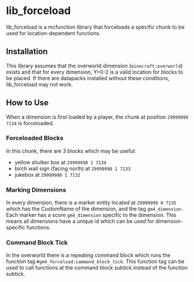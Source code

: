 # lib_forceload
lib_forceload is a mcfunction library that forceloads a specific chunk to be used for location-dependent functions.

## Installation
This library assumes that the overworld dimension (`minecraft:overworld`) exists and that for every dimension, Y=0-2 is a valid location for blocks to be placed. If there are datapacks installed without these conditions, lib_forceload may not work.

## How to Use
When a dimension is first loaded by a player, the chunk at position `29999999 7134` is forceloaded. 

### Forceloaded Blocks
In this chunk, there are 3 blocks which may be useful:
- yellow shulker box at `29999998 1 7134`
- birch wall sign (facing north) at `29999998 1 7133`
- jukebox at `29999998 1 7132`

### Marking Dimensions
In every dimension, there is a marker entity located at `29999999 0 7135` which has the CustomName of the dimension, and the tag `gm4_dimension`. Each marker has a score `gm4_dimension` specific to the dimension. This means all dimensions have a unique id which can be used for dimension-specific functions.

### Command Block Tick
In the overworld there is a repeating command block which runs the function tag `#gm4_forceload:command_block_tick`. This function tag can be used to call functions at the command block subtick instead of the function subtick.
